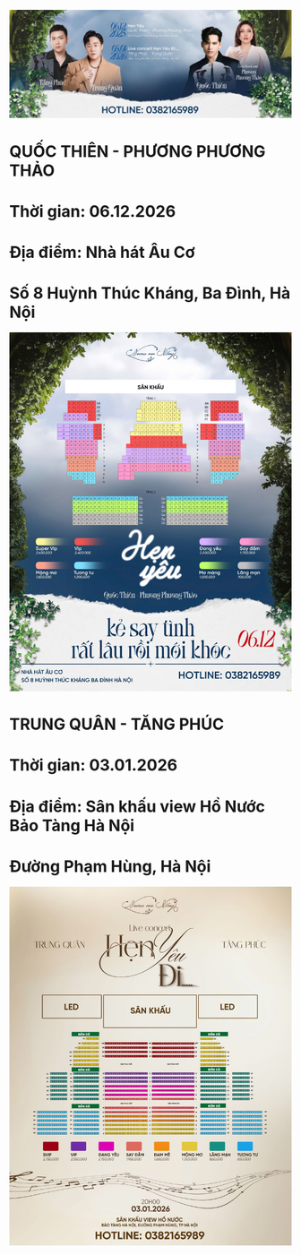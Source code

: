 ![poster](./poster1.jpg)
# QUỐC THIÊN - PHƯƠNG PHƯƠNG THẢO
# Thời gian: 06.12.2026
# Địa điểm: Nhà hát Âu Cơ
# Số 8 Huỳnh Thúc Kháng, Ba Đình, Hà Nội
![sodosankhau](./henyeu1.jpg)
# TRUNG QUÂN - TĂNG PHÚC
# Thời gian: 03.01.2026
# Địa điểm: Sân khấu view Hồ Nước Bảo Tàng Hà Nội
# Đường Phạm Hùng, Hà Nội
![sodosankhau](./henyeudi.jpg)

